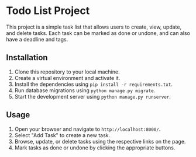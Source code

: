 # Todo List Project

This project is a simple task list that allows users to create, view, update, and delete tasks. Each task can be marked as done or undone, and can also have a deadline and tags.

## Installation

1. Clone this repository to your local machine.
2. Create a virtual environment and activate it.
3. Install the dependencies using `pip install -r requirements.txt`.
4. Run database migrations using `python manage.py migrate`.
5. Start the development server using `python manage.py runserver`.

## Usage

1. Open your browser and navigate to `http://localhost:8000/`.
2. Select "Add Task" to create a new task.
3. Browse, update, or delete tasks using the respective links on the page.
4. Mark tasks as done or undone by clicking the appropriate buttons.
